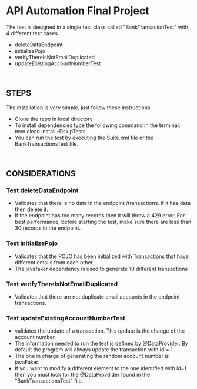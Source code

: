 # API Automation Final Project
The test is designed in a single test class called "BankTransacionTest" with 4 different test cases.
 - deleteDataEndpoint
 - initializePojo
 - verifyThereIsNotEmailDuplicated
 - updateExistingAccountNumberTest
 <br>
 
 ## STEPS
 The installation is very simple, just follow these instructions
 - Clone the repo in local directory
 - To install dependencies type the following command in the terminal: mvn clean install -DskipTests
 - You can run the test by executing the Suite.xml file or the BankTransactionsTest file.
 <br>
 
 ## CONSIDERATIONS
### Test deleteDataEndpoint
- Validates that there is no data in the endpoint /transactions. If it has data then delete it.
- If the endpoint has too many records then it will throw a 429 error. For best performance, before starting the test, make sure there are less than 30 records in the endpoint.
### Test initializePojo
- Validates that the POJO has been initialized with Transactions that have different emails from each other.
- The javafaker dependency is used to generate 10 different transactions
### Test verifyThereIsNotEmailDuplicated
- Validates that there are not duplicate email accounts in the endpoint transactions.
### Test updateExistingAccountNumberTest
- validates the update of a transaction. This update is the change of the account number.
- The information needed to run the test is defined by @DataProvider.  By default the program will always update the transaction with id = 1. 
- The one in charge of generating the random account number is javaFaker. 
- If you want to modify a different element to the one identified with id=1 then you must look for the @DataProvdider found in the "BankTransactionsTest" file.
